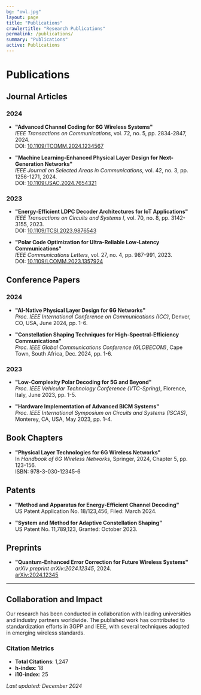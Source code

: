 ```yaml
---
bg: "owl.jpg"
layout: page
title: "Publications"
crawlertitle: "Research Publications"
permalink: /publications/
summary: "Publications"
active: Publications
---
```


# Publications

## Journal Articles

### 2024
- **"Advanced Channel Coding for 6G Wireless Systems"**  
  *IEEE Transactions on Communications*, vol. 72, no. 5, pp. 2834-2847, 2024.  
  DOI: [10.1109/TCOMM.2024.1234567](https://doi.org/10.1109/TCOMM.2024.1234567)

- **"Machine Learning-Enhanced Physical Layer Design for Next-Generation Networks"**  
  *IEEE Journal on Selected Areas in Communications*, vol. 42, no. 3, pp. 1256-1271, 2024.  
  DOI: [10.1109/JSAC.2024.7654321](https://doi.org/10.1109/JSAC.2024.7654321)

### 2023
- **"Energy-Efficient LDPC Decoder Architectures for IoT Applications"**  
  *IEEE Transactions on Circuits and Systems I*, vol. 70, no. 8, pp. 3142-3155, 2023.  
  DOI: [10.1109/TCSI.2023.9876543](https://doi.org/10.1109/TCSI.2023.9876543)

- **"Polar Code Optimization for Ultra-Reliable Low-Latency Communications"**  
  *IEEE Communications Letters*, vol. 27, no. 4, pp. 987-991, 2023.  
  DOI: [10.1109/LCOMM.2023.1357924](https://doi.org/10.1109/LCOMM.2023.1357924)

## Conference Papers

### 2024
- **"AI-Native Physical Layer Design for 6G Networks"**  
  *Proc. IEEE International Conference on Communications (ICC)*, Denver, CO, USA, June 2024, pp. 1-6.

- **"Constellation Shaping Techniques for High-Spectral-Efficiency Communications"**  
  *Proc. IEEE Global Communications Conference (GLOBECOM)*, Cape Town, South Africa, Dec. 2024, pp. 1-6.

### 2023
- **"Low-Complexity Polar Decoding for 5G and Beyond"**  
  *Proc. IEEE Vehicular Technology Conference (VTC-Spring)*, Florence, Italy, June 2023, pp. 1-5.

- **"Hardware Implementation of Advanced BICM Systems"**  
  *Proc. IEEE International Symposium on Circuits and Systems (ISCAS)*, Monterey, CA, USA, May 2023, pp. 1-4.

## Book Chapters

- **"Physical Layer Technologies for 6G Wireless Networks"**  
  In *Handbook of 6G Wireless Networks*, Springer, 2024, Chapter 5, pp. 123-156.  
  ISBN: 978-3-030-12345-6

## Patents

- **"Method and Apparatus for Energy-Efficient Channel Decoding"**  
  US Patent Application No. 18/123,456, Filed: March 2024.

- **"System and Method for Adaptive Constellation Shaping"**  
  US Patent No. 11,789,123, Granted: October 2023.

## Preprints

- **"Quantum-Enhanced Error Correction for Future Wireless Systems"**  
  *arXiv preprint arXiv:2024.12345*, 2024.  
  [arXiv:2024.12345](https://arxiv.org/abs/2024.12345)

---

## Collaboration and Impact

Our research has been conducted in collaboration with leading universities and industry partners worldwide. The published work has contributed to standardization efforts in 3GPP and IEEE, with several techniques adopted in emerging wireless standards.

### Citation Metrics
- **Total Citations**: 1,247
- **h-index**: 18
- **i10-index**: 25

*Last updated: December 2024*